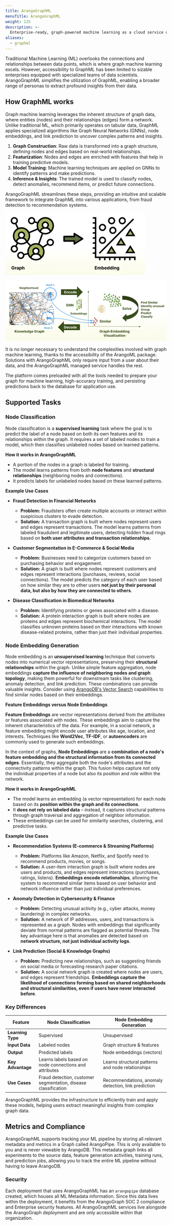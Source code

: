```yaml
---
title: ArangoGraphML
menuTitle: ArangoGraphML
weight: 125
description: >-
  Enterprise-ready, graph-powered machine learning as a cloud service or self-managed
aliases:
  - graphml
---
```

Traditional Machine Learning (ML) overlooks the connections and relationships
between data points, which is where graph machine learning excels. However,
accessibility to GraphML has been limited to sizable enterprises equipped with
specialized teams of data scientists. ArangoGraphML simplifies the utilization of GraphML,
enabling a broader range of personas to extract profound insights from their data.

## How GraphML works

Graph machine learning leverages the inherent structure of graph data, where
entities (nodes) and their relationships (edges) form a network. Unlike
traditional ML, which primarily operates on tabular data, GraphML applies
specialized algorithms like Graph Neural Networks (GNNs), node embeddings, and
link prediction to uncover complex patterns and insights.

1. **Graph Construction**:
   Raw data is transformed into a graph structure, defining nodes and edges based
   on real-world relationships.
2. **Featurization**:
   Nodes and edges are enriched with features that help in training predictive models.
3. **Model Training**:
  Machine learning techniques are applied on GNNs to identify patterns and make predictions.
4. **Inference & Insights**:
   The trained model is used to classify nodes, detect anomalies, recommend items,
   or predict future connections.

ArangoGraphML streamlines these steps, providing an intuitive and scalable
framework to integrate GraphML into various applications, from fraud detection
to recommendation systems.

![GraphML Embeddings](../../../images/GraphML-Embeddings.webp)

![GraphML Workflow](../../../images/GraphML-How-it-works.webp)

It is no longer necessary to understand the complexities involved with graph
machine learning, thanks to the accessibility of the ArangoML package.
Solutions with ArangoGraphML only require input from a user about
their data, and the ArangoGraphML managed service handles the rest.

The platform comes preloaded with all the tools needed to prepare your graph
for machine learning, high-accuracy training, and persisting predictions back
to the database for application use.

## Supported Tasks

### Node Classification

Node classification is a **supervised learning** task where the goal is to
predict the label of a node based on both its own features and its relationships
within the graph. It requires a set of labeled nodes to train a model, which then
classifies unlabeled nodes based on learned patterns.

**How it works in ArangoGraphML**

- A portion of the nodes in a graph is labeled for training.
- The model learns patterns from both **node features** and
  **structural relationships** (neighboring nodes and connections).
- It predicts labels for unlabeled nodes based on these learned patterns.

**Example Use Cases**

- **Fraud Detection in Financial Networks**
  - **Problem:** Fraudsters often create multiple accounts or interact within
    suspicious clusters to evade detection.
  - **Solution:** A transaction graph is built where nodes represent users and
    edges represent transactions. The model learns patterns from labeled
    fraudulent and legitimate users, detecting hidden fraud rings based on
    **both user attributes and transaction relationships**.

- **Customer Segmentation in E-Commerce & Social Media**
  - **Problem:** Businesses need to categorize customers based on purchasing
    behavior and engagement.
  - **Solution:** A graph is built where nodes represent customers and edges
    represent interactions (purchases, reviews, social connections). The model
    predicts the category of each user based on how similar they are to other users
    **not just by their personal data, but also by how they are connected to others**.

- **Disease Classification in Biomedical Networks**
  - **Problem:** Identifying proteins or genes associated with a disease.
  - **Solution:** A protein interaction graph is built where nodes are proteins
    and edges represent biochemical interactions. The model classifies unknown
    proteins based on their interactions with known disease-related proteins,
    rather than just their individual properties.

### Node Embedding Generation

Node embedding is an **unsupervised learning** technique that converts nodes
into numerical vector representations, preserving their **structural relationships**
within the graph. Unlike simple feature aggregation, node embeddings
**capture the influence of neighboring nodes and graph topology**, making
them powerful for downstream tasks like clustering, anomaly detection,
and link prediction. These combinations can provide valuable insights.
Consider using [ArangoDB's Vector Search](https://arangodb.com/2024/11/vector-search-in-arangodb-practical-insights-and-hands-on-examples/)
capabilities to find similar nodes based on their embeddings.

**Feature Embeddings versus Node Embeddings**

**Feature Embeddings** are vector representations derived from the attributes or
features associated with nodes. These embeddings aim to capture the inherent
characteristics of the data. For example, in a social network, a
feature embedding might encode user attributes like age, location, and
interests. Techniques like **Word2Vec**, **TF-IDF**, or **autoencoders** are
commonly used to generate such embeddings.

In the context of graphs, **Node Embeddings** are a
**combination of a node's feature embedding and the structural information from its connected edges**.
Essentially, they aggregate both the node's attributes and the connectivity patterns
within the graph. This fusion helps capture not only the individual properties of
a node but also its position and role within the network.

**How it works in ArangoGraphML**

- The model learns an embedding (a vector representation) for each node based on its
  **position within the graph and its connections**.
- It **does not rely on labeled data** – instead, it captures structural patterns
  through graph traversal and aggregation of neighbor information.
- These embeddings can be used for similarity searches, clustering, and predictive tasks.

**Example Use Cases**

- **Recommendation Systems (E-commerce & Streaming Platforms)**
  - **Problem:** Platforms like Amazon, Netflix, and Spotify need to recommend products,
    movies, or songs.
  - **Solution:** A user-item interaction graph is built where nodes are users
    and products, and edges represent interactions (purchases, ratings, listens).
    **Embeddings encode relationships**, allowing the system to recommend similar
    items based on user behavior and network influence rather than just individual
    preferences.

- **Anomaly Detection in Cybersecurity & Finance**
  - **Problem:** Detecting unusual activity (e.g., cyber attacks, money laundering)
    in complex networks.
  - **Solution:** A network of IP addresses, users, and transactions is represented as
    a graph. Nodes with embeddings that significantly deviate from normal patterns
    are flagged as potential threats. The key advantage here is that anomalies are
    detected based on **network structure, not just individual activity logs**.

- **Link Prediction (Social & Knowledge Graphs)**
  - **Problem:** Predicting new relationships, such as suggesting friends on
    social media or forecasting research paper citations.
  - **Solution:** A social network graph is created where nodes are users, and
    edges represent friendships. **Embeddings capture the likelihood of
    connections forming based on shared neighborhoods and structural
    similarities, even if users have never interacted before**.

### Key Differences

| Feature               | Node Classification | Node Embedding Generation  |
|-----------------------|---------------------|----------------------------|
| **Learning Type**     | Supervised          | Unsupervised               |
| **Input Data**        | Labeled nodes       | Graph structure & features |
| **Output**            | Predicted labels    | Node embeddings (vectors)  |
| **Key Advantage**     | Learns labels based on node connections and attributes | Learns structural patterns and node relationships |
| **Use Cases**         | Fraud detection, customer segmentation, disease classification | Recommendations, anomaly detection, link prediction |

ArangoGraphML provides the infrastructure to efficiently train and apply these
models, helping users extract meaningful insights from complex graph data.

## Metrics and Compliance

ArangoGraphML supports tracking your ML pipeline by storing all relevant metadata
and metrics in a Graph called ArangoPipe. This is only available to you and is never
viewable by ArangoDB. This metadata graph links all experiments
to the source data, feature generation activities, training runs, and prediction
jobs, allowing you to track the entire ML pipeline without having to leave ArangoDB.

### Security

Each deployment that uses ArangoGraphML has an `arangopipe` database created,
which houses all ML Metadata information. Since this data lives within the deployment,
it benefits from the ArangoGraph SOC 2 compliance and Enterprise security features.
All ArangoGraphML services live alongside the ArangoGraph deployment and are only
accessible within that organization.
